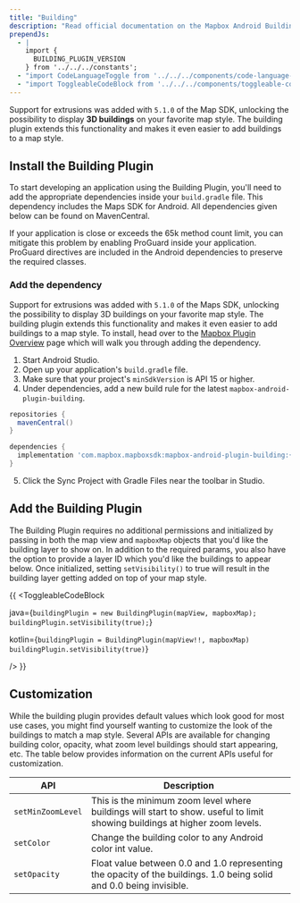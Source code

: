 ```yaml
---
title: "Building"
description: "Read official documentation on the Mapbox Android Building Plugin and how its several lines of code can help you add 3D buildings to your Android app's map. "
prependJs:
  - |
    import {
      BUILDING_PLUGIN_VERSION
    } from '../../../constants';
  - "import CodeLanguageToggle from '../../../components/code-language-toggle';"
  - "import ToggleableCodeBlock from '../../../components/toggleable-code-block';" 
---
```


Support for extrusions was added with `5.1.0` of the Map SDK, unlocking the possibility to display **3D buildings** on your favorite map style. The building plugin extends this functionality and makes it even easier to add buildings to a map style.

## Install the Building Plugin
To start developing an application using the Building Plugin, you'll need to add the appropriate dependencies inside your `build.gradle` file. This dependency includes the Maps SDK for Android. All dependencies given below can be found on MavenCentral.

If your application is close or exceeds the 65k method count limit, you can mitigate this problem by enabling ProGuard inside your application. ProGuard directives are included in the Android dependencies to preserve the required classes.

### Add the dependency
Support for extrusions was added with `5.1.0` of the Maps SDK, unlocking the possibility to display 3D buildings on your favorite map style. The building plugin extends this functionality and makes it even easier to add buildings to a map style. To install, head over to the [Mapbox Plugin Overview](/android-docs/plugins/overview/) page which will walk you through adding the dependency.

1. Start Android Studio.
2. Open up your application's `build.gradle` file.
3. Make sure that your project's `minSdkVersion` is API 15 or higher.
4. Under dependencies, add a new build rule for the latest `mapbox-android-plugin-building`.

```groovy
repositories {
  mavenCentral()
}

dependencies {
  implementation 'com.mapbox.mapboxsdk:mapbox-android-plugin-building:{{ BUILDING_PLUGIN_VERSION }}'
}
```
5. Click the Sync Project with Gradle Files near the toolbar in Studio.

## Add the Building Plugin
The Building Plugin requires no additional permissions and initialized by passing in both the map view and `mapboxMap` objects that you'd like the building layer to show on. In addition to the required params, you also have the option to provide a layer ID which you'd like the buildings to appear below. Once initialized, setting `setVisibility()` to true will result in the building layer getting added on top of your map style.

{{
<CodeLanguageToggle id="building-plugin" />
<ToggleableCodeBlock

java={`
buildingPlugin = new BuildingPlugin(mapView, mapboxMap);
buildingPlugin.setVisibility(true);
`}

kotlin={`
buildingPlugin = BuildingPlugin(mapView!!, mapboxMap)
buildingPlugin.setVisibility(true)
`}

/>
}}

## Customization
While the building plugin provides default values which look good for most use cases, you might find yourself wanting to customize the look of the buildings to match a map style. Several APIs are available for changing building color, opacity, what zoom level buildings should start appearing, etc. The table below provides information on the current APIs useful for customization.

| API | Description |
| --- | --- |
| `setMinZoomLevel` | This is the minimum zoom level where buildings will start to show. useful to limit showing buildings at higher zoom levels. |
| `setColor` | Change the building color to any Android color int value. |
| `setOpacity` | Float value between 0.0 and 1.0 representing the opacity of the buildings. 1.0 being solid and 0.0 being invisible. |

<!-- #### Light -->
